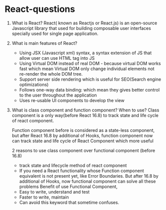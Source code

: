 # React-questions

1. What is React? 
   React( known as Reactjs or React.js) is an open-source Javascript library that used for building composable user interfaces specially used for single page application.
2. What is main features of React?
   - Using JSX (Javascript xml) syntax, a syntax extension of JS that allow user can use HTML tag into JS
   - Using Virtual DOM instead of real DOM - because virtual DOM works fast which mean Virtual DOM only change individual elements not re-render the whole DOM tree. 
   - Support server side rendering which is useful for SEO(Search engine optimizations) 
   - Follows one-way data binding: which mean they gives better control to the user throughout the application
   - Uses re-usable UI components to develop the view
3. What is class component and function component? When to use?
   Class component is a only way(before React 16.8) to track state and life cycle of react component. 

   Function component before is considered as a state-less component, but after React 16.8 by additional of Hooks, function component now can track state and life cycle of React Component which more useful 
  
   2 reasons to use class component over functional component (before 16.8) 
   - track state and lifecycle method of react component
   - If you need a React functionality whose Function component equivalent is not present yet, like Error Boundaries. 
   But after 16.8 by additional of Hooks, now functional component can solve all these problems
   Benefit of use Functional Component, 
   - Easy to write, understand and test
   - Faster to write, maintain
   - Can avoid this keyword that sometime confuses.
    


